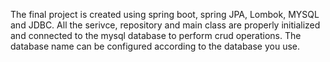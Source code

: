 The final project is created using spring boot, spring JPA, Lombok, MYSQL and JDBC. All the serivce, repository and main class are properly initialized and connected to the mysql database to perform crud operations. The database name can be configured according to the database you use.
